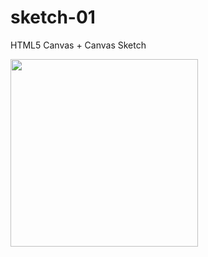 # sketch-01

HTML5 Canvas + Canvas Sketch

<img src="2023.10.11-09.01.14.gif" width="300" height="300"/>

